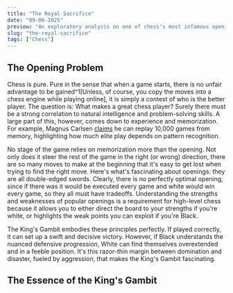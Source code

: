 ```yaml
---
title: "The Royal Sacrifice"
date: "09-06-2025"
preview: "An exploratory analysis on one of chess's most infamous opening sequences"
slug: "the-royal-sacrifice"
tags: ["Chess"]
---
```


## The Opening Problem

Chess is pure. Pure in the sense that when a game starts, there is no unfair advantage to be gained^1[Unless, of course, you copy the moves into a chess engine while playing online], it is simply a contest of who is the better player. The question is: What makes a great chess player? Surely there must be a strong correlation to natural intelligence and problem-solving skills. A large part of this, however, comes down to experience and memorization. For example, Magnus Carlsen [claims](https://www.tiktok.com/@chess_spike/video/7199351967754374406) he can replay 10,000 games from memory, highlighting how much elite play depends on pattern recognition.

No stage of the game relies on memorization more than the opening. Not only does it steer the rest of the game in the right (or wrong) direction, there are so many moves to make at the beginning that it's easy to get lost when trying to find the right move. Here's what's fascinating about openings: they are all double-edged swords. Clearly, there is no perfectly optimal opening, since if there was it would be executed every game and white would win every game, so they all must have tradeoffs. Understanding the strengths and weaknesses of popular openings is a requirement for high-level chess because it allows you to either direct the board to your strengths if you're white, or highlights the weak points you can exploit if you're Black.

The King's Gambit embodies these principles perfectly. If played correctly, it can set up a swift and decisive victory. However, if Black understands the nuanced defensive progression, White can find themselves overextended and in a feeble position. It's this razor-thin margin between domination and disaster, fueled by aggression, that makes the King's Gambit fascinating.

## The Essence of the King's Gambit

<chessdemo opening="kingsGambitBasic"></chessdemo>
